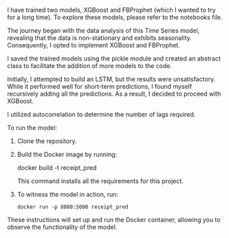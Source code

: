 I have trained two models, XGBoost and FBProphet (which I wanted to try for a long time). To explore these models, please refer to the notebooks file.

The journey began with the data analysis of this Time Series model, revealing that the data is non-stationary and exhibits seasonality. Consequently, I opted to implement XGBoost and FBProphet.

I saved the trained models using the pickle module and created an abstract class to facilitate the addition of more models to the code.

Initially, I attempted to build an LSTM, but the results were unsatisfactory. While it performed well for short-term predictions, I found myself recursively adding all the predictions. As a result, I decided to proceed with XGBoost.

I utilized autocorrelation to determine the number of lags required.

To run the model:

1. Clone the repository.

2. Build the Docker image by running:


   docker build -t receipt_pred 
   

   This command installs all the requirements for this project.

3. To witness the model in action, run:

   ```
   docker run -p 8080:5000 receipt_pred
   ```

These instructions will set up and run the Docker container, allowing you to observe the functionality of the model.
